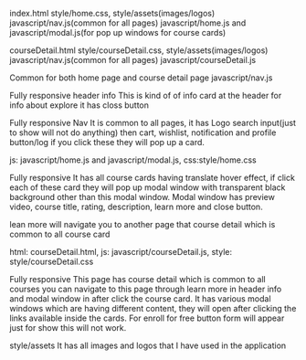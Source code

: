 <!--------------------------- File structure --------------------------------->

<!-- Home Page -->

index.html
style/home.css, style/assets(images/logos)
javascript/nav.js(common for all pages)
javascript/home.js and javascript/modal.js(for pop up windows for course cards)

<!-- Course Detail Page -->

courseDetail.html
style/courseDetail.css, style/assets(images/logos)
javascript/nav.js(common for all pages)
javascript/courseDetail.js

<!------------------------ 1. Header ----------------------------------->

Common for both home page and course detail page javascript/nav.js

<!-- 1.1 Header info  -->

Fully responsive header info
This is kind of of info card at the header for info about explore it has closs button

<!-- 1.2  Nav  -->

Fully responsive Nav
It is common to all pages, it has Logo search input(just to show will not do anything) then cart, wishlist, notification and profile button/log if you click these they will pop up a card.

<!------------------------- 2. Main  ---------------------------------------->
<!-- 2.1 Home page -->

js: javascript/home.js and javascript/modal.js, css:style/home.css

Fully responsive
It has all course cards having translate hover effect, if click each of these card they will pop up modal window with transparent black background other than this modal window. Modal window has preview video, course title, rating, description, learn more and close button.

lean more will navigate you to another page that course detail which is common to all course card

<!-- 2.2 Course Detail page -->

html: courseDetail.html, js: javascript/courseDetail.js, style: style/courseDetail.css

Fully responsive
This page has course detail which is common to all courses you can navigate to this page through learn more in header info and modal window in after click the course card.
It has various modal windows which are having different content, they will open after clicking the links available inside the cards. For enroll for free button form will appear just for show this will not work.

<!------------------------ 3. assets  ------------------->

style/assets
It has all images and logos that I have used in the application
